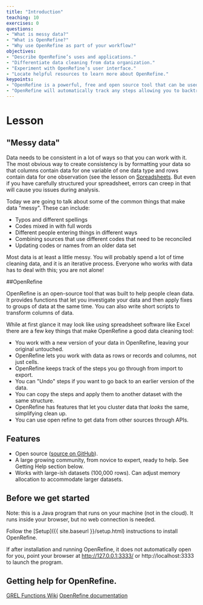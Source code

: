 ```yaml
---
title: "Introduction"
teaching: 10
exercises: 0
questions:
- "What is messy data?"
- "What is OpenRefine?"
- "Why use OpenRefine as part of your workflow?"
objectives:
- "Describe OpenRefine’s uses and applications."
- "Differentiate data cleaning from data organization."
- "Experiment with OpenRefine’s user interface."
- "Locate helpful resources to learn more about OpenRefine."
keypoints:
- "OpenRefine is a powerful, free and open source tool that can be used for data cleaning."
- "OpenRefine will automatically track any steps allowing you to backtrack as needed and providing a record of all work done"
---
```

# Lesson

## "Messy data"

Data needs to be consistent in a lot of ways so that you can work with it. The most obvious way to create consistency is by 
formatting your data so that columns contain data for one variable of one data type and rows contain data for one observation (see the 
lesson on [Spreadsheets](https://nesclic.github.io/spreadsheets-socsci-update/). But even if you have carefully structured your 
spreadsheet, errors can creep in that will cause you issues during analysis.

Today we are going to talk about some of the common things that make data "messy". These can include:
* Typos and different spellings
* Codes mixed in with full words
* Different people entering things in different ways
* Combining sources that use different codes that need to be reconciled
* Updating codes or names from an older data set

Most data is at least a little messy. You will probably spend a lot of time cleaning data, and it is an iterative process. Everyone who 
works with data has to deal with this; you are not alone!

##OpenRefine

OpenRefine is an open-source tool that was built to help people clean data. It provides functions that let you investigate your
data and then apply fixes to groups of data at the same time. You can also write short scripts to transform columns of data. 

While at first glance it may look like using spreadsheet software like Excel there are a few key things that make OpenRefine a good
data cleaning tool:
* You work with a new version of your data in OpenRefine, leaving your original untouched.
* OpenRefine lets you work with data as rows or records and columns, not just cells.
* OpenRefine keeps track of the steps you go through from import to export.
* You can "Undo" steps if you want to go back to an earlier version of the data.
* You can copy the steps and apply them to another dataset with the same structure.
* OpenRefine has features that let you cluster data that *looks* the same, simplifying clean up.
* You can use open refine to get data from other sources through APIs.

## Features

* Open source ([source on GitHub](https://github.com/OpenRefine/OpenRefine)).
* A large growing community, from novice to expert, ready to help. See Getting
  Help section below.
* Works with large-ish datasets (100,000 rows). Can adjust memory allocation to
  accommodate larger datasets.

## Before we get started

Note: this is a Java program that runs on your machine (not in the cloud). It runs inside your browser, but no web connection is needed.

Follow the [Setup]({{ site.baseurl }}/setup.html) instructions to install OpenRefine.

If after installation and running OpenRefine, it does not automatically open for you, point your browser at http://127.0.0.1:3333/ or http://localhost:3333 to launch the program.


## Getting help for OpenRefine.

[GREL Functions Wiki](https://github.com/OpenRefine/OpenRefine/wiki/GREL-Functions)
[OpenRefine documentation](http://openrefine.org/documentation.html)


